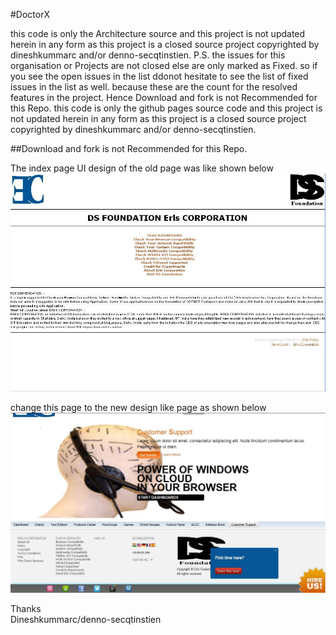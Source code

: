 #DoctorX

this code is only the Architecture source and this project is not updated herein in any form as this project is a closed source project copyrighted by dineshkummarc and/or denno-secqtinstien. P.S. the issues for this organisation or Projects are not closed else are only marked as Fixed. so if you see the open issues in the list ddonot hesitate to see the list of fixed issues in the list as well. because these are the count for the resolved features in the project. Hence Download and fork is not Recommended for this Repo. this code is only the github pages source code and this project is not updated herein in any form as this project is a closed source project copyrighted by dineshkummarc and/or denno-secqtinstien.

##Download and fork is not Recommended for this Repo.

The index page UI design of  the old page was like shown below
![EC OLD PAGE](https://github.com/Dashboard-X/dashboardx-index/raw/master/screenshots/old-page.jpg)

change this page to the new design like page as shown below
![EC OLD PAGE](https://github.com/Dashboard-X/dashboardx-index/raw/master/screenshots/ec-new-26-july-2013.jpg)

Thanks<br/>
Dineshkummarc/denno-secqtinstien
